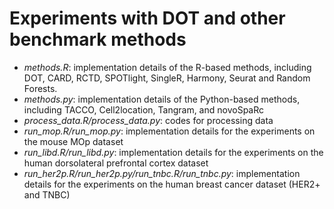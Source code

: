 # Experiments with DOT and other benchmark methods

* _methods.R_: implementation details of the R-based methods, including DOT, CARD, RCTD, SPOTlight, SingleR, Harmony, Seurat and Random Forests.
* _methods.py_: implementation details of the Python-based methods, including TACCO, Cell2location, Tangram, and novoSpaRc
* _process_data.R/process_data.py_: codes for processing data
* _run_mop.R/run_mop.py_: implementation details for the experiments on the mouse MOp dataset
* _run_libd.R/run_libd.py_: implementation details for the experiments on the human dorsolateral prefrontal cortex dataset
* _run_her2p.R/run_her2p.py/run_tnbc.R/run_tnbc.py_: implementation details for the experiments on the human breast cancer dataset (HER2+ and TNBC)
